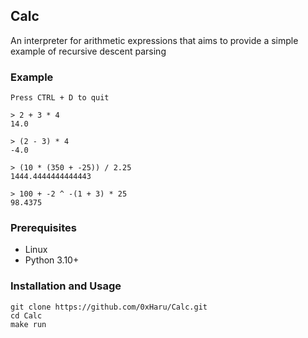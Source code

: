## Calc

An interpreter for arithmetic expressions that aims to provide a simple example of recursive descent parsing

### Example

```
Press CTRL + D to quit

> 2 + 3 * 4
14.0

> (2 - 3) * 4
-4.0

> (10 * (350 + -25)) / 2.25
1444.4444444444443

> 100 + -2 ^ -(1 + 3) * 25
98.4375
```

### Prerequisites

-   Linux
-   Python 3.10+

### Installation and Usage

```
git clone https://github.com/0xHaru/Calc.git
cd Calc
make run
```
